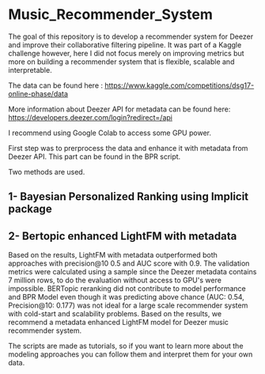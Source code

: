

# Music_Recommender_System

The goal of this repository is to develop a recommender system for Deezer and improve their collaborative filtering pipeline. It was part of a Kaggle challenge however, here I did not focus merely on improving metrics but more on building a recommender system that is flexible, scalable and interpretable.

The data can be found here : https://www.kaggle.com/competitions/dsg17-online-phase/data

More information about Deezer API for metadata can be found here: https://developers.deezer.com/login?redirect=/api


I recommend using Google Colab to access some GPU power.

First step was to prerprocess the data and enhance it with metadata from Deezer API. This part can be found in the BPR script.

Two methods are used.

## 1- Bayesian Personalized Ranking using Implicit package</b> 

## 2- Bertopic enhanced LightFM with metadata


Based on the results, LightFM with metadata outperformed both approaches with precision@10 0.5 and AUC score with 0.9. The validation metrics were calculated using a sample since the Deezer metadata contains 7 million rows, to do the evaluation without access to GPU's were impossible. BERTopic reranking did not contribute to model performance and BPR Model even though it was predicting above chance (AUC: 0.54, Precision@10: 0.177) was not ideal for a large scale recommender system with cold-start and scalability problems. Based on the results, we recommend a metadata enhanced LightFM model for Deezer music recommender system.

The scripts are made as tutorials, so if you want to learn more about the modeling approaches you can follow them and interpret them for your own data.

